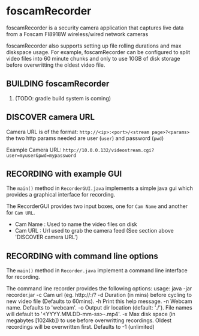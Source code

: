 foscamRecorder
==============

foscamRecorder is a security camera application that captures live data from a Foscam FI8918W wireless/wired network cameras

foscamRecorder also supports setting up file rolling durations and max diskspace usage. For example, foscamRecorder can be configured to split video files into 60 minute chunks and only to use 10GB of disk storage before overwritting the oldest video file.

BUILDING foscamRecorder
-----------------------------------
1.  (TODO: gradle build system is coming) 

DISCOVER camera URL
-----------------------------------
Camera URL is of the format: `http://<ip>:<port>/<stream page>?<params>`
the two http params needed are user (`user`) and password (`pwd`)

Example Camera URL: `http://10.0.0.132/videostream.cgi?user=myuser&pwd=mypassword`

RECORDING with example GUI
-----------------------------------
The `main()` method in `RecorderGUI.java` implements a simple java gui which provides a graphical interface for recording.

The RecorderGUI provides two input boxes, one for `Cam Name` and another for `Cam URL`.

* Cam Name : Used to name the video files on disk
* Cam URL  : Url used to grab the camera feed (See section above 'DISCOVER camera URL')

RECORDING with command line options
-----------------------------------
The `main()` method in `Recorder.java` implement a command line interface for recording.

The command line recorder provides the following options:
    usage: java -jar recorder.jar
       -c <arg>   Cam url (eg. http://<ip>:<port>/<stream page>?<params>
       -d <arg>   Duration (in mins) before cycling to new video file (Defaults
                  to 60mins).
       -h         Print this help message.
       -n <arg>   Webcam name. Defaults to 'webcam'.
       -o <arg>   Output dir location (default: './'). File names will default
                  to '<YYYY.MM.DD-mm-ss>-<webcam name>.mp4'.
       -x <arg>   Max disk space (in megabytes [1024kb]) to use before
                  overwritting recordings. Oldest recordings will be overwritten
                  first. Defaults to -1 (unlimited)
                  
